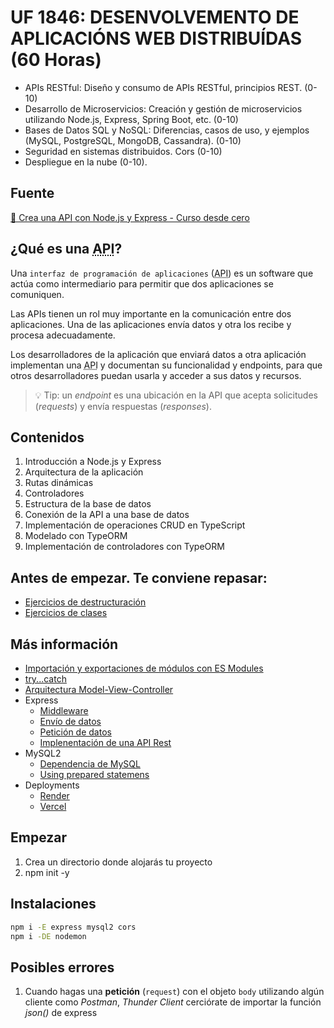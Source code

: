 # UF 1846: DESENVOLVEMENTO DE APLICACIÓNS WEB DISTRIBUÍDAS  (60 Horas)

- APIs RESTful: Diseño y consumo de APIs RESTful, principios REST. (0-10)
- Desarrollo de Microservicios: Creación y gestión de microservicios utilizando Node.js, Express, Spring Boot, etc. (0-10)
- Bases de Datos SQL y NoSQL: Diferencias, casos de uso, y ejemplos (MySQL, PostgreSQL, MongoDB, Cassandra). (0-10)
- Seguridad en sistemas distribuidos. Cors (0-10)
- Despliegue en la nube (0-10).

## Fuente

[🎥 Crea una <abbr title="Application Programming Interfaces">API</abbr> con Node.js y Express - Curso desde cero](https://www.freecodecamp.org/espanol/news/aprende-a-crear-apis-desde-cero-con-node-js-y-express-curso-desde-cero/)

## ¿Qué es una <abbr title="Application Programming Interfaces">API</abbr>?

Una `interfaz de programación de aplicaciones` (<abbr title="Application Programming Interfaces">API</abbr>) es un software que actúa como intermediario para permitir que dos aplicaciones se comuniquen.

Las APIs tienen un rol muy importante en la comunicación entre dos aplicaciones. Una de las aplicaciones envía datos y otra los recibe y procesa adecuadamente.

Los desarrolladores de la aplicación que enviará datos a otra aplicación implementan una  <abbr title="Application Programming Interfaces">API</abbr> y documentan su funcionalidad y endpoints, para que otros desarrolladores puedan usarla y acceder a sus datos y recursos.

>💡 Tip:</strong> un <em>endpoint</em> es una ubicación en la API que acepta solicitudes (*requests*) y envía respuestas (*responses*).

## Contenidos

1. Introducción a Node.js y Express
2. Arquitectura de la aplicación
3. Rutas dinámicas
4. Controladores
5. Estructura de la base de datos
6. Conexión de la API a una base de datos
7. Implementación de operaciones CRUD en TypeScript
8. Modelado con TypeORM
9. Implementación de controladores con TypeORM

## Antes de empezar. Te conviene repasar:

- [Ejercicios de destructuración](./repaso/destructuring.md)
- [Ejercicios de clases](./repaso/classes.md)

## Más información

- [Importación y exportaciones de módulos con ES Modules](./doc/import-export.md)
- [try...catch](./doc/try-catch.md)
- [Arquitectura Model-View-Controller](./doc/mvc.md)
- Express
    - [Middleware](./doc/middleware.md)
    - [Envío de datos](./doc/express-send.md)
    - [Petición de datos](./doc/express-request.md)
    - [Implenentación de una API Rest](./doc/api-rest.md) 
- MySQL2
  - [Dependencia de MySQL](https://sidorares.github.io/node-mysql2/docs)
  - [Using prepared statemens](https://sidorares.github.io/node-mysql2/docs#using-prepared-statements)
- Deployments
    - [Render](https://docs.render.com/deploy-node-express-app)
    - [Vercel](https://vercel.com/guides/using-express-with-vercel)

## Empezar

1. Crea un directorio donde alojarás tu proyecto
2. npm init -y

## Instalaciones

```bash
npm i -E express mysql2 cors
npm i -DE nodemon
```

## Posibles errores

1. Cuando hagas una **petición** (`request`) con el objeto `body` utilizando algún cliente como *Postman*, *Thunder Client* cerciórate de importar la función *json()* de express